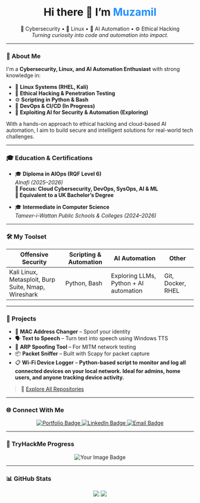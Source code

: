 <h1 align="center">Hi there 👋 I’m <span style="color:#1E90FF;">Muzamil</span></h1>

<p align="center">
  🚀 Cybersecurity • 🐧 Linux • 🤖 AI Automation • ⚙️ Ethical Hacking<br>
  <i>Turning curiosity into code and automation into impact.</i>
</p>

---

### 🧠 About Me

I'm a **Cybersecurity, Linux, and AI Automation Enthusiast** with strong knowledge in:
- 🐧 **Linux Systems (RHEL, Kali)**
- 🔐 **Ethical Hacking & Penetration Testing**
- ⚙️ **Scripting in Python & Bash**
- 🔄 **DevOps & CI/CD (In Progress)**
- 🤖 **Exploiting AI for Security & Automation (Exploring)**

With a hands-on approach to ethical hacking and cloud-based AI automation, I aim to build secure and intelligent solutions for real-world tech challenges.

---

### 🎓 Education & Certifications

- 🎓 **Diploma in AIOps (RQF Level 6)**  
  *Alnafi (2025–2026)*  
  **🧠 Focus: Cloud Cybersecurity, DevOps, SysOps, AI & ML**  
  **📘 Equivalent to a UK Bachelor’s Degree**

- 🎓 **Intermediate in Computer Science**  
  *Tameer-i-Wattan Public Schools & Colleges (2024–2026)*

---

### 🛠️ My Toolset

| Offensive Security | Scripting & Automation | AI Automation | Other |
|--------------------|------------------------|---------------|-------|
| Kali Linux, Metasploit, Burp Suite, Nmap, Wireshark | Python, Bash | Exploring LLMs, Python + AI automation | Git, Docker, RHEL |

---

### 🚧 Projects

- 🧥 **MAC Address Changer** – Spoof your identity  
- 🗣️ **Text to Speech** – Turn text into speech using Windows TTS  
- 🔄 **ARP Spoofing Tool** – For MITM network testing  
- 📦 **Packet Sniffer** – Built with Scapy for packet capture  
- 📋 **Wi-Fi Device Logger** – **Python-based script to monitor and log all connected devices on your local network. Ideal for admins, home users, and anyone tracking device activity.**

> 🔗 [Explore All Repositories](https://github.com/muzi5622?tab=repositories)

---

### 🌐 Connect With Me

<p align="center">
  <a href="https://www.0xmuzamil.tech/">
    <img src="https://img.shields.io/badge/My%20Portfolio-1E90FF?style=for-the-badge&logo=vercel&logoColor=white" alt="Portfolio Badge"/>
  </a>
  <a href="https://www.linkedin.com/in/m-muzammal-99m/">
    <img src="https://img.shields.io/badge/LinkedIn-0A66C2?style=for-the-badge&logo=linkedin&logoColor=white" alt="LinkedIn Badge"/>
  </a>
  <a href="mailto:muzamil29876@gmail.com">
    <img src="https://img.shields.io/badge/Email-EA4335?style=for-the-badge&logo=gmail&logoColor=white" alt="Email Badge"/>
  </a>
</p>

---
### 🧠 TryHackMe Progress

<p align="center">
  <img src="https://tryhackme-badges.s3.amazonaws.com/muzi56.png" alt="Your Image Badge" />
</p>

------

### 📊 GitHub Stats

<p align="center">
  <img src="https://github-readme-stats.vercel.app/api?username=muzi5622&show_icons=true&theme=tokyonight&hide_title=true&count_private=true" />
  <img src="https://github-readme-stats.vercel.app/api/top-langs/?username=muzi5622&layout=compact&theme=tokyonight" />
</p>


